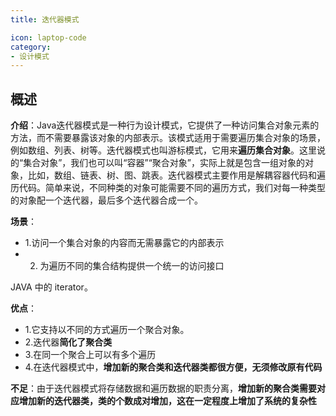 ```yaml
---
title: 迭代器模式

icon: laptop-code
category:
- 设计模式
---
```


## 概述

**介绍**：Java迭代器模式是一种行为设计模式，它提供了一种访问集合对象元素的方法，而不需要暴露该对象的内部表示。该模式适用于需要遍历集合对象的场景，例如数组、列表、树等。迭代器模式也叫游标模式，它用来**遍历集合对象**。这里说的“集合对象”，我们也可以叫“容器”“聚合对象”，实际上就是包含一组对象的对象，比如，数组、链表、树、图、跳表。迭代器模式主要作用是解耦容器代码和遍历代码。简单来说，不同种类的对象可能需要不同的遍历方式，我们对每一种类型的对象配一个迭代器，最后多个迭代器合成一个。

**场景**：
* 1.访问一个集合对象的内容而无需暴露它的内部表示
* 2. 为遍历不同的集合结构提供一个统一的访问接口

JAVA 中的 iterator。

**优点**：
* 1.它支持以不同的方式遍历一个聚合对象。
* 2.迭代器**简化了聚合类**
* 3.在同一个聚合上可以有多个遍历
* 4.在迭代器模式中，**增加新的聚合类和迭代器类都很方便，无须修改原有代码**

**不足**：由于迭代器模式将存储数据和遍历数据的职责分离，**增加新的聚合类需要对应增加新的迭代器类，类的个数成对增加，这在一定程度上增加了系统的复杂性**


